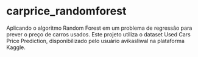 # carprice_randomforest
Aplicando o algoritmo Random Forest em um problema de regressão para prever o preço de carros usados. Este projeto utiliza o dataset Used Cars Price Prediction, disponibilizado pelo usuário avikasliwal na plataforma Kaggle.

